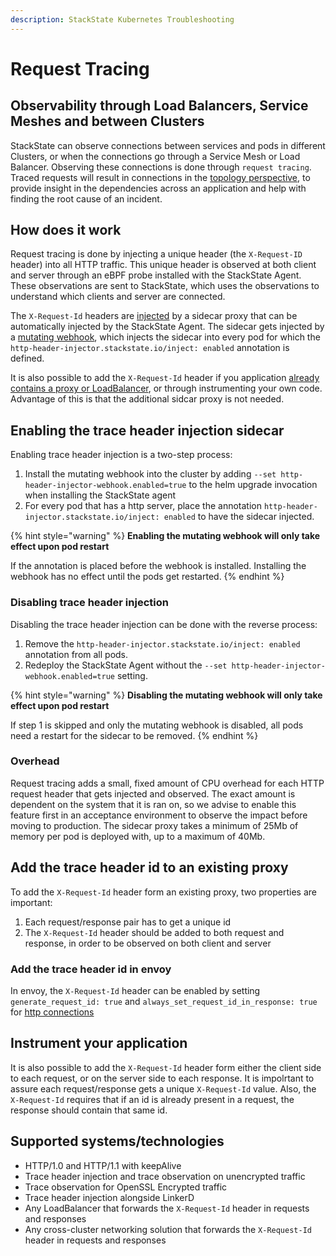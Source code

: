 ```yaml
---
description: StackState Kubernetes Troubleshooting
---
```


# Request Tracing

## Observability through Load Balancers, Service Meshes and between Clusters

StackState can observe connections between services and pods in different Clusters, or when the connections go through a Service Mesh or Load Balancer. Observing these connections is done through `request tracing`. Traced requests will result in connections in the [topology perspective](/use/views/k8s-topology-perspective.md), to provide insight in the dependencies across an application and help with finding the root cause of an incident.

## How does it work

Request tracing is done by injecting a unique header (the `X-Request-ID` header) into all HTTP traffic. This unique header is observed at both client and server through an eBPF probe installed with the StackState Agent. These observations are sent to StackState, which uses the observations to understand which clients and server are connected.

The `X-Request-Id` headers are [injected](#enabling-the-trace-header-injection-sidecar) by a sidecar proxy that can be automatically injected by the StackState Agent. The sidecar gets injected by a [mutating webhook](https://kubernetes.io/docs/reference/access-authn-authz/admission-controllers/#mutatingadmissionwebhook), which injects the sidecar into every pod for which the `http-header-injector.stackstate.io/inject: enabled` annotation is defined. 

It is also possible to add the `X-Request-Id` header if you application [already contains a proxy or LoadBalancer](#add-the-trace-header-id-to-an-existing-proxy), or through instrumenting your own code. Advantage of this is that the additional sidcar proxy is not needed.

## Enabling the trace header injection sidecar

Enabling trace header injection is a two-step process:

 1. Install the mutating webhook into the cluster by adding `--set http-header-injector-webhook.enabled=true` to the helm upgrade invocation when installing the StackState agent
 2. For every pod that has a http server, place the annotation `http-header-injector.stackstate.io/inject: enabled` to have the sidecar injected.

{% hint style="warning" %}
**Enabling the mutating webhook will only take effect upon pod restart**

If the annotation is placed before the webhook is installed. Installing the webhook has no effect until the pods get restarted.
{% endhint %}

### Disabling trace header injection

Disabling the trace header injection can be done with the reverse process:

1. Remove the `http-header-injector.stackstate.io/inject: enabled` annotation from all pods.
2. Redeploy the StackState Agent without the `--set http-header-injector-webhook.enabled=true` setting. 

{% hint style="warning" %}
**Disabling the mutating webhook will only take effect upon pod restart**

If step 1 is skipped and only the mutating webhook is disabled, all pods need a restart for the sidecar to be removed. 
{% endhint %}

### Overhead

Request tracing adds a small, fixed amount of CPU overhead for each HTTP request header that gets injected and observed. The exact amount is dependent on the system that it is ran on, so we advise to enable this feature first in an acceptance environment to observe the impact before moving to production. The sidecar proxy takes a minimum of 25Mb of memory per pod is deployed with, up to a maximum of 40Mb.   

## Add the trace header id to an existing proxy

To add the `X-Request-Id` header form an existing proxy, two properties are important:

1. Each request/response pair has to get a unique id
2. The `X-Request-Id` header should be added to both request and response, in order to be observed on both client and server

### Add the trace header id in envoy

In envoy, the `X-Request-Id` header can be enabled by setting `generate_request_id: true` and `always_set_request_id_in_response: true` for [http connections](https://www.envoyproxy.io/docs/envoy/latest/api-v3/extensions/filters/network/http_connection_manager/v3/http_connection_manager.proto)

## Instrument your application 

It is also possible to add the `X-Request-Id` header form either the client side to each request, or on the server side to each response. It is impolrtant to assure each request/response gets a unique `X-Request-Id` value. Also, the `X-Request-Id` requires that if an id is already present in a request, the response should contain that same id.

## Supported systems/technologies

- HTTP/1.0 and HTTP/1.1 with keepAlive
- Trace header injection and trace observation on unencrypted traffic 
- Trace observation for OpenSSL Encrypted traffic
- Trace header injection alongside LinkerD
- Any LoadBalancer that forwards the `X-Request-Id` header in requests and responses
- Any cross-cluster networking solution that forwards the `X-Request-Id` header in requests and responses